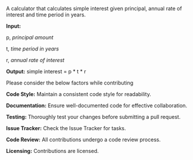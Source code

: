 A calculator that calculates simple interest given principal, annual rate of interest and time period in years.

**Input:**

  p, _principal amount_
  
  t, _time period in years_
  
  r, _annual rate of interest_

**Output:**
  simple interest = p * t * r

Please consider the below factors while contributing

**Code Style:**
Maintain a consistent code style for readability.

**Documentation:**
Ensure well-documented code for effective collaboration.

**Testing:**
Thoroughly test your changes before submitting a pull request.

**Issue Tracker:**
Check the Issue Tracker for tasks.

**Code Review:**
All contributions undergo a code review process.

**Licensing:**
Contributions are licensed.
